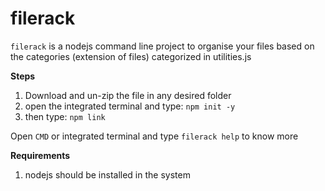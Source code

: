 # filerack
`filerack` is a nodejs command line project to organise your files based on the categories (extension of files) categorized in utilities.js

**Steps**
1. Download and un-zip the file in any desired folder
2. open the integrated terminal and type: `npm init -y`
3. then type: `npm link`
   
Open `CMD` or integrated terminal and type `filerack help` to know more

**Requirements**
1. nodejs should be installed in the system


